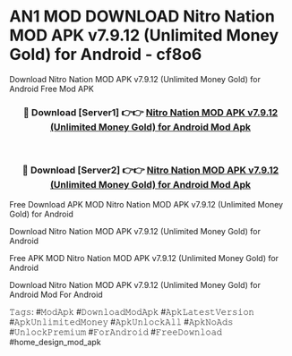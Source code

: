 # AN1 MOD DOWNLOAD Nitro Nation MOD APK v7.9.12 (Unlimited Money Gold) for Android - cf8o6
Download Nitro Nation MOD APK v7.9.12 (Unlimited Money Gold) for Android Free Mod APK

<div align="center">
<h3>🔴 Download [Server1] 👉👉 <a href="https://apk-comot.site?title=Nitro_Nation_MOD_APK_v7.9.12_(Unlimited_Money_Gold)_for_Android">Nitro Nation MOD APK v7.9.12 (Unlimited Money Gold) for Android Mod Apk</a></h3><br>

<h3>🔴 Download [Server2] 👉👉 <a href="https://apk-comot.site?title=Nitro_Nation_MOD_APK_v7.9.12_(Unlimited_Money_Gold)_for_Android">Nitro Nation MOD APK v7.9.12 (Unlimited Money Gold) for Android Mod Apk</a></h3>
</div>


Free Download APK MOD Nitro Nation MOD APK v7.9.12 (Unlimited Money Gold) for Android

Download Nitro Nation MOD APK v7.9.12 (Unlimited Money Gold) for Android 

Free APK MOD Nitro Nation MOD APK v7.9.12 (Unlimited Money Gold) for Android 

Download Nitro Nation MOD APK v7.9.12 (Unlimited Money Gold) for Android Mod For Android

𝚃𝚊𝚐𝚜: #𝙼𝚘𝚍𝙰𝚙𝚔 #𝙳𝚘𝚠𝚗𝚕𝚘𝚊𝚍𝙼𝚘𝚍𝙰𝚙𝚔 #𝙰𝚙𝚔𝙻𝚊𝚝𝚎𝚜𝚝𝚅𝚎𝚛𝚜𝚒𝚘𝚗 #𝙰𝚙𝚔𝚄𝚗𝚕𝚒𝚖𝚒𝚝𝚎𝚍𝙼𝚘𝚗𝚎𝚢 #𝙰𝚙𝚔𝚄𝚗𝚕𝚘𝚌𝚔𝙰𝚕𝚕 #𝙰𝚙𝚔𝙽𝚘𝙰𝚍𝚜 #𝚄𝚗𝚕𝚘𝚌𝚔𝙿𝚛𝚎𝚖𝚒𝚞𝚖 #𝙵𝚘𝚛𝙰𝚗𝚍𝚛𝚘𝚒𝚍 #𝙵𝚛𝚎𝚎𝙳𝚘𝚠𝚗𝚕𝚘𝚊𝚍 #home_design_mod_apk